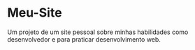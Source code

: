 # Meu-Site
Um projeto de um site pessoal sobre minhas habilidades como desenvolvedor e para praticar desenvolvimento web.
